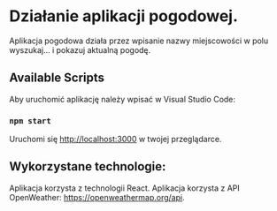 # Działanie aplikacji pogodowej.

Aplikacja pogodowa działa przez wpisanie nazwy miejscowości w polu wyszukaj... i pokazuj aktualną pogodę.

## Available Scripts

Aby uruchomić aplikację należy wpisać w Visual Studio Code:

### `npm start`

Uruchomi się  [http://localhost:3000](http://localhost:3000) w twojej przeglądarce.


## Wykorzystane technologie:

Aplikacja korzysta z technologii React.
Aplikacja korzysta z API OpenWeather: https://openweathermap.org/api.
